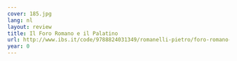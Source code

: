 ```yaml
---
cover: 185.jpg
lang: nl
layout: review
title: Il Foro Romano e il Palatino
url: http://www.ibs.it/code/9788824031349/romanelli-pietro/foro-romano-guida-ediz.html
year: 0
---
```

